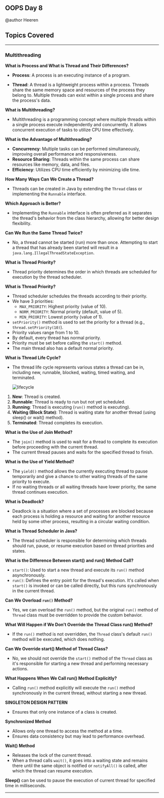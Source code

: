 ## OOPS Day 8

 @author Heeren

 **Topics Covered**
--------------
---

### Multithreading

**What is Process and What is Thread and Their Differences?**

- **Process**: A process is an executing instance of a program. 
  
- **Thread**: A thread is a lightweight process within a process. Threads share the same memory space and resources of the process they belong to. Multiple threads can exist within a single process and share the process's data.

**What is Multithreading?**

- Multithreading is a programming concept where multiple threads within a single process execute independently and concurrently. It allows concurrent execution of tasks to utilize CPU time effectively.

**What is the Advantage of Multithreading?**

- **Concurrency**: Multiple tasks can be performed simultaneously, improving overall performance and responsiveness.
- **Resource Sharing**: Threads within the same process can share resources like memory, data, and files.
- **Efficiency**: Utilizes CPU time efficiently by minimizing idle time.

**How Many Ways Can We Create a Thread?**

- Threads can be created in Java by extending the `Thread` class or implementing the `Runnable` interface.

**Which Approach is Better?**

- Implementing the `Runnable` interface is often preferred as it separates the thread's behavior from the class hierarchy, allowing for better design flexibility.

**Can We Run the Same Thread Twice?**

- No, a thread cannot be started (run) more than once. Attempting to start a thread that has already been started will result in a `java.lang.IllegalThreadStateException`.

**What is Thread Priority?**

- Thread priority determines the order in which threads are scheduled for execution by the thread scheduler.

**What is Thread Priority?**

- Thread scheduler schedules the threads according to their priority.
- We have 3 priorities:
  - `MAX_PRIORITY`: Highest priority (value of 10).
  - `NORM_PRIORITY`: Normal priority (default, value of 5).
  - `MIN_PRIORITY`: Lowest priority (value of 1).
- `setPriority()` method is used to set the priority for a thread (e.g., `thread.setPriority(10)`).
- Priority values range from 1 to 10.
- By default, every thread has normal priority.
- Priority must be set before calling the `start()` method.
- The main thread also has a default normal priority.

**What is Thread Life Cycle?**

- The thread life cycle represents various states a thread can be in, including new, runnable, blocked, waiting, timed waiting, and terminated.
  
  ![lifecycle](https://github.com/codewithheeren/Java/assets/87074236/2e296a71-1cc2-4d7b-8b61-6e3671dd36e7)

1. **New**: Thread is created.
2. **Runnable**: Thread is ready to run but not yet scheduled.
3. **Running**: Thread is executing (`run()` method is executing).
4. **Waiting (Block State)**: Thread is waiting state for another thread (using sleep() or wait() method).
6. **Terminated**: Thread completes its execution.


**What is the Use of Join Method?**

- The `join()` method is used to wait for a thread to complete its execution before proceeding with the current thread.
- The current thread pauses and waits for the specified thread to finish.

**What is the Use of Yield Method?**

- The `yield()` method allows the currently executing thread to pause temporarily and give a chance to other waiting threads of the same priority to execute.
- If no waiting threads or all waiting threads have lower priority, the same thread continues execution.

**What is Deadlock?**

- Deadlock is a situation where a set of processes are blocked because each process is holding a resource and waiting for another resource held by some other process, resulting in a circular waiting condition.

**What is Thread Scheduler in Java?**

- The thread scheduler is responsible for determining which threads should run, pause, or resume execution based on thread priorities and states.

**What is the Difference Between start() and run() Method Call?**

- `start()`: Used to start a new thread and execute its `run()` method asynchronously.
- `run()`: Defines the entry point for the thread's execution. It's called when `start()` is invoked or can be called directly, but this runs synchronously in the current thread.

**Can We Overload `run()` Method?**

- Yes, we can overload the `run()` method, but the original `run()` method of `Thread` class must be overridden to provide the custom behavior.

**What Will Happen if We Don’t Override the Thread Class run() Method?**

- If the `run()` method is not overridden, the `Thread` class's default `run()` method will be executed, which does nothing.

**Can We Override start() Method of Thread Class?**

- No, we should not override the `start()` method of the `Thread` class as it's responsible for starting a new thread and performing necessary actions.

**What Happens When We Call run() Method Explicitly?**

- Calling `run()` method explicitly will execute the `run()` method synchronously in the current thread, without starting a new thread.

**SINGLETON DESIGN PATTERN**

- Ensures that only one instance of a class is created.

**Synchronized Method**

- Allows only one thread to access the method at a time.
- Ensures data consistency but may lead to performance overhead.

**Wait() Method**

- Releases the lock of the current thread.
- When a thread calls `wait()`, it goes into a waiting state and remains there until the same object is notified or `notifyAll()` is called, after which the thread can resume execution.

**Sleep()**
can be used to pause the execution of current thread for specified time in milliseconds.


--------------
